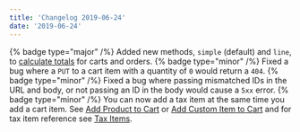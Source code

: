 ```yaml
---
title: 'Changelog 2019-06-24'
date: '2019-06-24'
---
```

{% badge type="major" /%} Added new methods, `simple` (default) and `line`, to [calculate totals](/docs/commerce-cloud/carts/calculate-totals) for carts and orders.
  {% badge type="minor" /%} Fixed a bug where a `PUT` to a cart item with a quantity of `0` would return a `404`.
{% badge type="minor" /%} Fixed a bug where passing mismatched IDs in the URL and body, or not passing an ID in the body would cause a `5xx` error.
{% badge type="minor" /%} You can now add a tax item at the same time you add a cart item. See [Add Product to Cart](/docs/commerce-cloud/carts/cart-items/add-product-to-cart) or [Add Custom Item to Cart](/docs/commerce-cloud/carts/cart-items/add-custom-item-to-cart) and for tax item reference see [Tax Items](/docs/commerce-cloud/carts/tax-items#the-tax-item-object).
